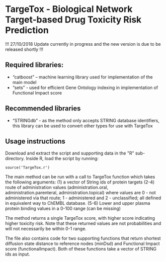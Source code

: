 # TargeTox - Biological Network Target-based Drug Toxicity Risk Prediction

!!! 27/10/2018 Update currently in progress and the new version is due to be released shortly !!!

## Required libraries:

  * “catboost” – machine learning library used for implementation of the main model
  * “sets” - used for efficient Gene Ontology indexing in implementation of Functional Impact score
  
## Recommended libraries 

  * “STRINGdb” - as the method only accepts STRING database identifiers, this library can be used to convert other types for use with TargeTox

## Usage instructions

Download and extract the script and supporting data in the "R" sub-directory. Inside R, load the script by running:

`source('TargeTox.r')`

The main method can be run with a call to TargeTox function which takes the following arguments:
 (1) a vector of String ids of protein targets 
 (2-4) route of administration values (administration.oral, administration.parenteral, administration.topical) where
  values are 0 - not administered via that route; 1 - administered and 2 - unclassified; all defined in equivalent way to ChEMBL database.
 (5-6) Lower and upper plasma protein binding values in a 0-100 range (can be missing)

 The method returns a single TargeTox score, with higher score indicating higher toxicity risk. Note that these returned values are not probabilities and will not necessarily be within 0-1 range.
 
 The file also contains code for two supporting functions that return shortest diffusion state distance to reference nodes (minDsd) and Functional Impact score (functionalImpact). Both of these functions take a vector of STRING ids as input.
